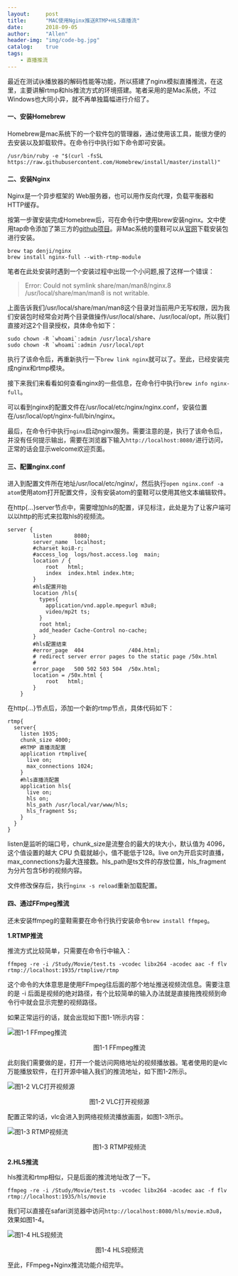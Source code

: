 ```yaml
---
layout:     post
title:      "MAC使用Nginx推送RTMP+HLS直播流"
date:       2018-09-05
author:     "Allen"
header-img: "img/code-bg.jpg"
catalog:    true
tags:
    - 直播推流
---
```


最近在测试ijk播放器的解码性能等功能，所以搭建了nginx模拟直播推流，在这里，主要讲解rtmp和hls推流方式的环境搭建。笔者采用的是Mac系统，不过Windows也大同小异，就不再单独篇幅进行介绍了。

#### 一、安装Homebrew

Homebrew是mac系统下的一个软件包的管理器，通过使用该工具，能很方便的去安装以及卸载软件。在命令行中执行如下命令即可安装。

```
/usr/bin/ruby -e "$(curl -fsSL https://raw.githubusercontent.com/Homebrew/install/master/install)"
```

#### 二、安装Nginx

Nginx是一个异步框架的 Web服务器，也可以用作反向代理，负载平衡器和 HTTP缓存。

按第一步骤安装完成Homebrew后，可在命令行中使用brew安装nginx。文中使用tap命令添加了第三方的[github项目](https://github.com/denji/homebrew-nginx)。非Mac系统的童鞋可以从[官网](http://nginx.org/)下载安装包进行安装。

```
brew tap denji/nginx
brew install nginx-full --with-rtmp-module
```

笔者在此处安装时遇到一个安装过程中出现一个小问题,报了这样一个错误：

> Error: Could not symlink share/man/man8/nginx.8 /usr/local/share/man/man8 is not writable.

上面告诉我们/usr/local/share/man/man8这个目录对当前用户无写权限，因为我们安装包时经常会对两个目录做操作/usr/local/share、/usr/local/opt，所以我们直接对这2个目录授权，具体命令如下：

```
sudo chown -R `whoami`:admin /usr/local/share
sudo chown -R `whoami`:admin /usr/local/opt
```

执行了该命令后，再重新执行一下`brew link nginx`就可以了。至此，已经安装完成nginx和rtmp模块。

接下来我们来看看如何查看nginx的一些信息，在命令行中执行`brew info nginx-full`。

可以看到nginx的配置文件在/usr/local/etc/nginx/nginx.conf，安装位置在/usr/local/opt/nginx-full/bin/nginx。

最后，在命令行中执行`nginx`启动nginx服务。需要注意的是，执行了该命令后，并没有任何提示输出，需要在浏览器下输入`http://localhost:8080/`进行访问，正常的话会显示welcome欢迎页面。

#### 三、配置nginx.conf

进入到配置文件所在地址/usr/local/etc/nginx/，然后执行`open nginx.conf -a atom`使用atom打开配置文件，没有安装atom的童鞋可以使用其他文本编辑软件。

在http{...}server节点中，需要增加hls的配置，详见标注，此处是为了让客户端可以以http的形式来拉取hls的视频流。

```
server {
        listen       8080;
        server_name  localhost;
        #charset koi8-r;
        #access_log  logs/host.access.log  main;
        location / {
            root   html;
            index  index.html index.htm;
        }
		#hls配置开始
        location /hls{
          types{
            application/vnd.apple.mpegurl m3u8;
            video/mp2t ts;
          }
          root html;
          add_header Cache-Control no-cache;
        }
        #hls配置结束
        #error_page  404              /404.html;
        # redirect server error pages to the static page /50x.html
        #
        error_page   500 502 503 504  /50x.html;
        location = /50x.html {
            root   html;
        }
    }

```

在http{…}节点后，添加一个新的rtmp节点，具体代码如下：

```
rtmp{
  server{
    listen 1935;
    chunk_size 4000;
    #RTMP 直播流配置
    application rtmplive{
      live on;
      max_connections 1024;
    }
    #hls直播流配置
    application hls{
      live on;
      hls on;
      hls_path /usr/local/var/www/hls;
      hls_fragment 5s;
    }
  }
}
```

listen是监听的端口号，chunk_size是流整合的最大的块大小，默认值为 4096，这个值设置的越大 CPU 负载就越小，值不能低于128。live on为开启实时直播，max_connections为最大连接数。hls_path是ts文件的存放位置，hls_fragment为分片包含5秒的视频内容。

文件修改保存后，执行`nginx -s reload`重新加载配置。

#### 四、通过FFmpeg推流

还未安装ffmpeg的童鞋需要在命令行执行安装命令`brew install ffmpeg`。

**1.RTMP推流**

推流方式比较简单，只需要在命令行中输入：

```
ffmpeg -re -i /Study/Movie/test.ts -vcodec libx264 -acodec aac -f flv rtmp://localhost:1935/rtmplive/rtmp
```

这个命令的大体意思是使用FFmpeg往后面的那个地址推送视频流信息。需要注意的是 -i 后面是视频的绝对路径，有个比较简单的输入办法就是直接拖拽视频到命令行中就会显示完整的视频路径。

如果正常运行的话，就会出现如下图1-1所示内容：

![图1-1 FFmpeg推流](/img/nginx_push_stream/FFmpeg推流.jpg)

<center>图1-1 FFmpeg推流</center>

此刻我们需要做的是，打开一个能访问网络地址的视频播放器。笔者使用的是vlc万能播放软件，在打开源中输入我们的推流地址，如下图1-2所示。

![图1-2 VLC打开视频源](/img/nginx_push_stream/VLC打开视频源.jpg)

<center>图1-2 VLC打开视频源</center>

配置正常的话，vlc会进入到网络视频流播放画面，如图1-3所示。

![图1-3 RTMP视频流](/img/nginx_push_stream/RTMP视频流.jpg)

<center>图1-3 RTMP视频流</center>

**2.HLS推流**

hls推流和rtmp相似，只是后面的推流地址改了一下。

```
ffmpeg -re -i /Study/Movie/test.ts -vcodec libx264 -acodec aac -f flv rtmp://localhost:1935/hls/movie
```

我们可以直接在safari浏览器中访问`http://localhost:8080/hls/movie.m3u8`，效果如图1-4。

![图1-4 HLS视频流](/img/nginx_push_stream/HLS视频流.jpg)

<center>图1-4 HLS视频流</center>

至此，FFmpeg+Nginx推流功能介绍完毕。